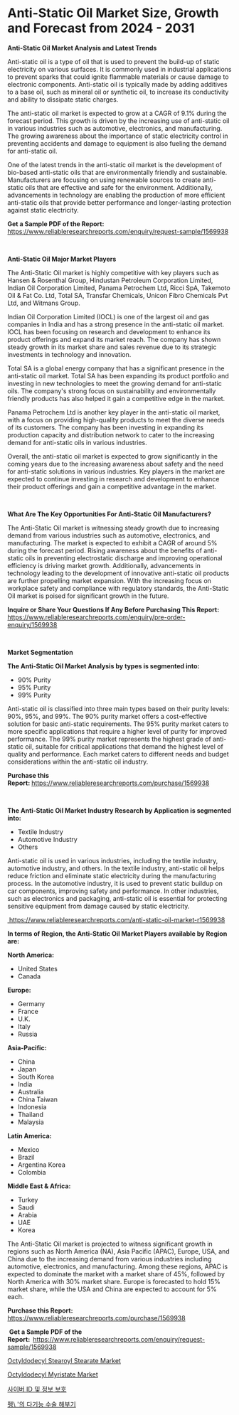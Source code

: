 <p><h1>Anti-Static Oil Market Size, Growth and Forecast from 2024 - 2031</h1></p><p><strong>Anti-Static Oil Market Analysis and Latest Trends</strong></p>
<p><p>Anti-static oil is a type of oil that is used to prevent the build-up of static electricity on various surfaces. It is commonly used in industrial applications to prevent sparks that could ignite flammable materials or cause damage to electronic components. Anti-static oil is typically made by adding additives to a base oil, such as mineral oil or synthetic oil, to increase its conductivity and ability to dissipate static charges.</p><p>The anti-static oil market is expected to grow at a CAGR of 9.1% during the forecast period. This growth is driven by the increasing use of anti-static oil in various industries such as automotive, electronics, and manufacturing. The growing awareness about the importance of static electricity control in preventing accidents and damage to equipment is also fueling the demand for anti-static oil.</p><p>One of the latest trends in the anti-static oil market is the development of bio-based anti-static oils that are environmentally friendly and sustainable. Manufacturers are focusing on using renewable sources to create anti-static oils that are effective and safe for the environment. Additionally, advancements in technology are enabling the production of more efficient anti-static oils that provide better performance and longer-lasting protection against static electricity.</p></p>
<p><strong>Get a Sample PDF of the Report:&nbsp;</strong> <a href="https://www.reliableresearchreports.com/enquiry/request-sample/1569938">https://www.reliableresearchreports.com/enquiry/request-sample/1569938</a></p>
<p>&nbsp;</p>
<p><strong>Anti-Static Oil Major Market Players</strong></p>
<p><p>The Anti-Static Oil market is highly competitive with key players such as Hansen & Rosenthal Group, Hindustan Petroleum Corporation Limited, Indian Oil Corporation Limited, Panama Petrochem Ltd, Ricci SpA, Takemoto Oil & Fat Co. Ltd, Total SA, Transfar Chemicals, Unicon Fibro Chemicals Pvt Ltd, and Witmans Group.</p><p>Indian Oil Corporation Limited (IOCL) is one of the largest oil and gas companies in India and has a strong presence in the anti-static oil market. IOCL has been focusing on research and development to enhance its product offerings and expand its market reach. The company has shown steady growth in its market share and sales revenue due to its strategic investments in technology and innovation.</p><p>Total SA is a global energy company that has a significant presence in the anti-static oil market. Total SA has been expanding its product portfolio and investing in new technologies to meet the growing demand for anti-static oils. The company's strong focus on sustainability and environmentally friendly products has also helped it gain a competitive edge in the market.</p><p>Panama Petrochem Ltd is another key player in the anti-static oil market, with a focus on providing high-quality products to meet the diverse needs of its customers. The company has been investing in expanding its production capacity and distribution network to cater to the increasing demand for anti-static oils in various industries.</p><p>Overall, the anti-static oil market is expected to grow significantly in the coming years due to the increasing awareness about safety and the need for anti-static solutions in various industries. Key players in the market are expected to continue investing in research and development to enhance their product offerings and gain a competitive advantage in the market.</p></p>
<p>&nbsp;</p>
<p><strong>What Are The Key Opportunities For Anti-Static Oil Manufacturers?</strong></p>
<p><p>The Anti-Static Oil market is witnessing steady growth due to increasing demand from various industries such as automotive, electronics, and manufacturing. The market is expected to exhibit a CAGR of around 5% during the forecast period. Rising awareness about the benefits of anti-static oils in preventing electrostatic discharge and improving operational efficiency is driving market growth. Additionally, advancements in technology leading to the development of innovative anti-static oil products are further propelling market expansion. With the increasing focus on workplace safety and compliance with regulatory standards, the Anti-Static Oil market is poised for significant growth in the future.</p></p>
<p><strong>Inquire or Share Your Questions If Any Before Purchasing This Report:</strong> <a href="https://www.reliableresearchreports.com/enquiry/pre-order-enquiry/1569938">https://www.reliableresearchreports.com/enquiry/pre-order-enquiry/1569938</a></p>
<p>&nbsp;</p>
<p><strong>Market Segmentation</strong></p>
<p><strong>The Anti-Static Oil Market Analysis by types is segmented into:</strong></p>
<p><ul><li>90% Purity</li><li>95% Purity</li><li>99% Purity</li></ul></p>
<p><p>Anti-static oil is classified into three main types based on their purity levels: 90%, 95%, and 99%. The 90% purity market offers a cost-effective solution for basic anti-static requirements. The 95% purity market caters to more specific applications that require a higher level of purity for improved performance. The 99% purity market represents the highest grade of anti-static oil, suitable for critical applications that demand the highest level of quality and performance. Each market caters to different needs and budget considerations within the anti-static oil industry.</p></p>
<p><strong>Purchase this Report:&nbsp;</strong><a href="https://www.reliableresearchreports.com/purchase/1569938">https://www.reliableresearchreports.com/purchase/1569938</a></p>
<p>&nbsp;</p>
<p><strong>The Anti-Static Oil Market Industry Research by Application is segmented into:</strong></p>
<p><ul><li>Textile Industry</li><li>Automotive Industry</li><li>Others</li></ul></p>
<p><p>Anti-static oil is used in various industries, including the textile industry, automotive industry, and others. In the textile industry, anti-static oil helps reduce friction and eliminate static electricity during the manufacturing process. In the automotive industry, it is used to prevent static buildup on car components, improving safety and performance. In other industries, such as electronics and packaging, anti-static oil is essential for protecting sensitive equipment from damage caused by static electricity.</p></p>
<p><a href="https://www.reliableresearchreports.com/anti-static-oil-market-r1569938">&nbsp;https://www.reliableresearchreports.com/anti-static-oil-market-r1569938</a></p>
<p><strong>In terms of Region, the Anti-Static Oil Market Players available by Region are:</strong></p>
<p>
    <p> <strong> North America: </strong>
        <ul>
            <li>United States</li>
            <li>Canada</li>
        </ul>
        </p> 
    <p> <strong> Europe: </strong>
        <ul>
            <li>Germany</li>
            <li>France</li>
            <li>U.K.</li>
            <li>Italy</li>
            <li>Russia</li>
        </ul>
        </p> 
    <p> <strong> Asia-Pacific: </strong>
        <ul>
            <li>China</li>
            <li>Japan</li>
            <li>South Korea</li>
            <li>India</li>
            <li>Australia</li>
            <li>China Taiwan</li>
            <li>Indonesia</li>
            <li>Thailand</li>
            <li>Malaysia</li>
        </ul>
        </p> 
    <p> <strong> Latin America: </strong>
        <ul>
            <li>Mexico</li>
            <li>Brazil</li>
            <li>Argentina Korea</li>
            <li>Colombia</li>
        </ul>
        </p> 
    <p> <strong> Middle East & Africa: </strong>
        <ul>
            <li>Turkey</li>
            <li>Saudi</li>
            <li>Arabia</li>
            <li>UAE</li>
            <li>Korea</li>
        </ul>
    </p>
    </p>
<p><p>The Anti-Static Oil market is projected to witness significant growth in regions such as North America (NA), Asia Pacific (APAC), Europe, USA, and China due to the increasing demand from various industries including automotive, electronics, and manufacturing. Among these regions, APAC is expected to dominate the market with a market share of 45%, followed by North America with 30% market share. Europe is forecasted to hold 15% market share, while the USA and China are expected to account for 5% each.</p></p>
<p><strong>Purchase this Report: </strong><a href="https://www.reliableresearchreports.com/purchase/1569938">https://www.reliableresearchreports.com/purchase/1569938</a></p>
<p>&nbsp;<strong>Get a Sample PDF of the Report:&nbsp;&nbsp;</strong><a href="https://www.reliableresearchreports.com/enquiry/request-sample/1569938">https://www.reliableresearchreports.com/enquiry/request-sample/1569938</a></p>
<p><strong></strong></p>
<p><p><a href="https://github.com/kathiaseamanalvaradovlprc2h/Market-Research-Report-List-2/blob/main/octyldodecyl-stearoyl-stearate-market.md">Octyldodecyl Stearoyl Stearate Market</a></p><p><a href="https://github.com/wusalecollins540tpqoz/Market-Research-Report-List-2/blob/main/octyldodecyl-myristate-market.md">Octyldodecyl Myristate Market</a></p><p><a href="https://github.com/fredrickeglers/Market-Research-Report-List-2/blob/main/7641179103473.md">사이버 ID 및 정보 보호</a></p><p><a href="https://github.com/RichardLueilwitz787/Market-Research-Report-List-2/blob/main/8786786103474.md">펭\ '의 다기능 수술 해부기</a></p></p>
